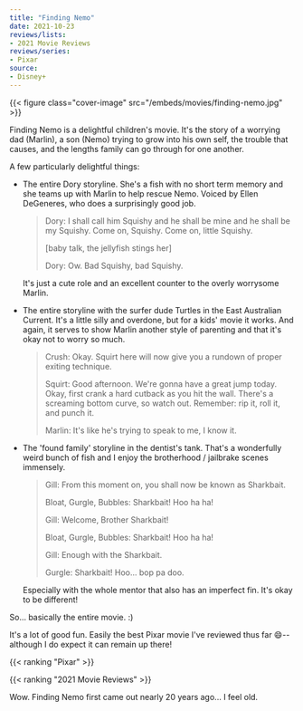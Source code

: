 ```yaml
---
title: "Finding Nemo"
date: 2021-10-23
reviews/lists:
- 2021 Movie Reviews
reviews/series:
- Pixar
source: 
- Disney+
---
```

{{< figure class="cover-image" src="/embeds/movies/finding-nemo.jpg" >}}

Finding Nemo is a delightful children's movie. It's the story of a worrying dad (Marlin), a son (Nemo) trying to grow into his own self, the trouble that causes, and the lengths family can go through for one another. 

<!--more-->

A few particularly delightful things: 

- The entire Dory storyline. She's a fish with no short term memory and she teams up with Marlin to help rescue Nemo. Voiced by Ellen DeGeneres, who does a surprisingly good job. 

    > Dory: I shall call him Squishy and he shall be mine and he shall be my Squishy. Come on, Squishy. Come on, little Squishy.
    > 
    > [baby talk, the jellyfish stings her]
    > 
    > Dory: Ow. Bad Squishy, bad Squishy.

    It's just a cute role and an excellent counter to the overly worrysome Marlin. 

- The entire storyline with the surfer dude Turtles in the East Australian Current. It's a little silly and overdone, but for a kids' movie it works. And again, it serves to show Marlin another style of parenting and that it's okay not to worry so much. 

    > Crush: Okay. Squirt here will now give you a rundown of proper exiting technique.
    > 
    > Squirt: Good afternoon. We're gonna have a great jump today. Okay, first crank a hard cutback as you hit the wall. There's a screaming bottom curve, so watch out. Remember: rip it, roll it, and punch it.
    > 
    > Marlin: It's like he's trying to speak to me, I know it.

- The 'found family' storyline in the dentist's tank. That's a wonderfully weird bunch of fish and I enjoy the brotherhood / jailbrake scenes immensely.

    > Gill: From this moment on, you shall now be known as Sharkbait.
    > 
    > Bloat, Gurgle, Bubbles: Sharkbait! Hoo ha ha!
    > 
    > Gill: Welcome, Brother Sharkbait!
    > 
    > Bloat, Gurgle, Bubbles: Sharkbait! Hoo ha ha!
    > 
    > Gill: Enough with the Sharkbait.
    > 
    > Gurgle: Sharkbait! Hoo... bop pa doo.

    Especially with the whole mentor that also has an imperfect fin. It's okay to be different!

So... basically the entire movie. :)

It's a lot of good fun. Easily the best Pixar movie I've reviewed thus far :smile:--although I do expect it can remain up there!

{{< ranking "Pixar" >}}

{{< ranking "2021 Movie Reviews" >}}

Wow. Finding Nemo first came out nearly 20 years ago... I feel old. 